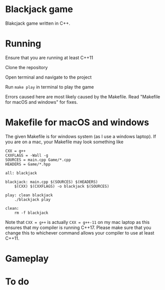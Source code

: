 # Blackjack game
Blakcjack game written in C++.

# Running
Ensure that you are running at least C++11 

Clone the repository

Open terminal and navigate to the project

Run ```make play``` in terminal to play the game

Errors caused here are most likely caused by the Makefile. Read "Makefile for macOS and windows" for fixes.  

# Makefile for macOS and windows
The given Makefile is for windows system (as I use a windows laptop). If you are on a mac, your Makefile may look something like 
```
CXX = g++
CXXFLAGS = -Wall -g
SOURCES = main.cpp Game/*.cpp
HEADERS = Game/*.hpp

all: blackjack

blackjack: main.cpp $(SOURCES) $(HEADERS)
	$(CXX) $(CXXFLAGS) -o blackjack $(SOURCES)

play: clean blackjack
	./blackjack play

clean:
	rm -f blackjack
```
Note that ```CXX = g++``` is actually ```CXX = g++-11``` on my mac laptop as this ensures that my compiler is running C++17. Please make sure that you change this to whichever command allows your compiler to use at least C++11.

# Gameplay



# To do

